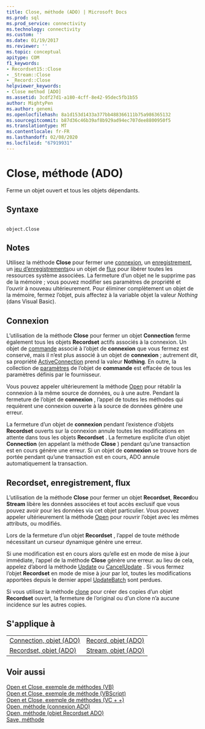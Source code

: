 ```yaml
---
title: Close, méthode (ADO) | Microsoft Docs
ms.prod: sql
ms.prod_service: connectivity
ms.technology: connectivity
ms.custom: ''
ms.date: 01/19/2017
ms.reviewer: ''
ms.topic: conceptual
apitype: COM
f1_keywords:
- Recordset15::Close
- _Stream::Close
- _Record::Close
helpviewer_keywords:
- Close method [ADO]
ms.assetid: 3cdf27d1-a180-4cff-8e42-95dec5fb1b55
author: MightyPen
ms.author: genemi
ms.openlocfilehash: 8a1d153d1433a377bb488366111b75a986365132
ms.sourcegitcommit: b87d36c46b39af8b929ad94ec707dee8800950f5
ms.translationtype: MT
ms.contentlocale: fr-FR
ms.lasthandoff: 02/08/2020
ms.locfileid: "67919931"
---
```

# <a name="close-method-ado"></a>Close, méthode (ADO)
Ferme un objet ouvert et tous les objets dépendants.  
  
## <a name="syntax"></a>Syntaxe  
  
```  
  
object.Close  
```  
  
## <a name="remarks"></a>Notes  
 Utilisez la méthode **Close** pour fermer une [connexion](../../../ado/reference/ado-api/connection-object-ado.md), un [enregistrement](../../../ado/reference/ado-api/record-object-ado.md), un [jeu d’enregistrements](../../../ado/reference/ado-api/recordset-object-ado.md)ou un objet de [flux](../../../ado/reference/ado-api/stream-object-ado.md) pour libérer toutes les ressources système associées. La fermeture d’un objet ne le supprime pas de la mémoire ; vous pouvez modifier ses paramètres de propriété et l’ouvrir à nouveau ultérieurement. Pour éliminer complètement un objet de la mémoire, fermez l’objet, puis affectez à la variable objet la valeur *Nothing* (dans Visual Basic).  
  
## <a name="connection"></a>Connexion  
 L’utilisation de la méthode **Close** pour fermer un objet **Connection** ferme également tous les objets **Recordset** actifs associés à la connexion. Un objet de [commande](../../../ado/reference/ado-api/command-object-ado.md) associé à l’objet de **connexion** que vous fermez est conservé, mais il n’est plus associé à un objet de **connexion** ; autrement dit, sa propriété [ActiveConnection](../../../ado/reference/ado-api/activeconnection-property-ado.md) prend la valeur **Nothing**. En outre, la collection de [paramètres](../../../ado/reference/ado-api/parameters-collection-ado.md) de l’objet de **commande** est effacée de tous les paramètres définis par le fournisseur.  
  
 Vous pouvez appeler ultérieurement la méthode [Open](../../../ado/reference/ado-api/open-method-ado-connection.md) pour rétablir la connexion à la même source de données, ou à une autre. Pendant la fermeture de l’objet de **connexion** , l’appel de toutes les méthodes qui requièrent une connexion ouverte à la source de données génère une erreur.  
  
 La fermeture d’un objet de **connexion** pendant l’existence d’objets **Recordset** ouverts sur la connexion annule toutes les modifications en attente dans tous les objets **Recordset** . La fermeture explicite d’un objet **Connection** (en appelant la méthode **Close** ) pendant qu’une transaction est en cours génère une erreur. Si un objet de **connexion** se trouve hors de portée pendant qu’une transaction est en cours, ADO annule automatiquement la transaction.  
  
## <a name="recordset-record-stream"></a>Recordset, enregistrement, flux  
 L’utilisation de la méthode **Close** pour fermer un objet **Recordset**, **Record**ou **Stream** libère les données associées et tout accès exclusif que vous pouvez avoir pour les données via cet objet particulier. Vous pouvez appeler ultérieurement la méthode [Open](../../../ado/reference/ado-api/open-method-ado-recordset.md) pour rouvrir l’objet avec les mêmes attributs, ou modifiés.  
  
 Lors de la fermeture d’un objet **Recordset** , l’appel de toute méthode nécessitant un curseur dynamique génère une erreur.  
  
 Si une modification est en cours alors qu’elle est en mode de mise à jour immédiate, l’appel de la méthode **Close** génère une erreur. au lieu de cela, appelez d’abord la méthode [Update](../../../ado/reference/ado-api/update-method.md) ou [CancelUpdate](../../../ado/reference/ado-api/cancelupdate-method-ado.md) . Si vous fermez l’objet **Recordset** en mode de mise à jour par lot, toutes les modifications apportées depuis le dernier appel [UpdateBatch](../../../ado/reference/ado-api/updatebatch-method.md) sont perdues.  
  
 Si vous utilisez la méthode [clone](../../../ado/reference/ado-api/clone-method-ado.md) pour créer des copies d’un objet **Recordset** ouvert, la fermeture de l’original ou d’un clone n’a aucune incidence sur les autres copies.  
  
## <a name="applies-to"></a>S'applique à  
  
|||  
|-|-|  
|[Connection, objet (ADO)](../../../ado/reference/ado-api/connection-object-ado.md)|[Record, objet (ADO)](../../../ado/reference/ado-api/record-object-ado.md)|  
|[Recordset, objet (ADO)](../../../ado/reference/ado-api/recordset-object-ado.md)|[Stream, objet (ADO)](../../../ado/reference/ado-api/stream-object-ado.md)|  
  
## <a name="see-also"></a>Voir aussi  
 [Open et Close, exemple de méthodes (VB)](../../../ado/reference/ado-api/open-and-close-methods-example-vb.md)   
 [Open et Close, exemple de méthode (VBScript)](../../../ado/reference/ado-api/open-and-close-methods-example-vbscript.md)   
 [Open et Close, exemple de méthodes (VC + +)](../../../ado/reference/ado-api/open-and-close-methods-example-vc.md)   
 [Open, méthode (connexion ADO)](../../../ado/reference/ado-api/open-method-ado-connection.md)   
 [Open, méthode (objet Recordset ADO)](../../../ado/reference/ado-api/open-method-ado-recordset.md)   
 [Save, méthode](../../../ado/reference/ado-api/save-method.md)
